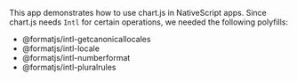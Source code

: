This app demonstrates how to use chart.js in NativeScript apps.
Since chart.js needs `Intl` for certain operations, we needed the following polyfills:

- @formatjs/intl-getcanonicallocales
- @formatjs/intl-locale
- @formatjs/intl-numberformat
- @formatjs/intl-pluralrules